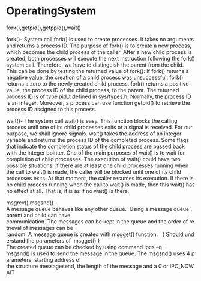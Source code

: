 # OperatingSystem
 fork(),getpid(),getppid(),wait()
 
 fork()- System call fork() is used to create processes. It takes no arguments and returns a process ID. The purpose of fork() is to create a new process, which becomes the child process of the caller. After a new child process is created, both processes will execute the next instruction following the fork() system call. Therefore, we have to distinguish the parent from the child. This can be done by testing the returned value of fork():
    If fork() returns a negative value, the creation of a child process was unsuccessful.
    fork() returns a zero to the newly created child process.
    fork() returns a positive value, the process ID of the child process, to the parent. The returned process ID is of type pid_t defined in sys/types.h. Normally, the process ID is an integer. Moreover, a process can use function getpid() to retrieve the process ID assigned to this process. 
 
 wait()- The system call wait() is easy. This function blocks the calling process until one of its child processes exits or a signal is received. For our purpose, we shall ignore signals. wait() takes the address of an integer variable and returns the process ID of the completed process. Some flags that indicate the completion status of the child process are passed back with the integer pointer. One of the main purposes of wait() is to wait for completion of child processes.
The execution of wait() could have two possible situations.
   If there are at least one child processes running when the call to wait() is made, the caller will be blocked until one of its child processes exits. At that moment, the caller resumes its execution.
   If there is no child process running when the call to wait() is made, then this wait() has no effect at all. That is, it is as if no wait() is there. 
 
 
  msgrcv(),msgsnd()-A message queue behaves like any other queue.  Using a message queue , parent and child can have  communication. The messages can be kept in the queue and the order of retrieval of messages can be  random. A message queue is created with msgget() function.   { Should understand the parameters of  msgget() } 
The created queue can be checked by using command ipcs –q . 
msgsnd() is used to send the message in the queue. The msgsnd() uses 4 parameters, starting address of  the structure messagesend, the length of the message and a 0 or IPC_NOWAIT
